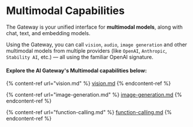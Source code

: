 # Multimodal Capabilities

The Gateway is your unified interface for **multimodal models**, along with  chat, text, and embedding models. 

Using the Gateway, you can call `vision`, `audio`, `image generation` and other multimodal models from multiple providers (like `OpenAI`, `Anthropic`, `Stability AI`, etc.) — all using the familiar OpenAI signature.

#### Explore the AI Gateway's Multimodal capabilities below:

{% content-ref url="vision.md" %}
[vision.md](vision.md)
{% endcontent-ref %}

{% content-ref url="image-generation.md" %}
[image-generation.md](image-generation.md)
{% endcontent-ref %}

{% content-ref url="function-calling.md" %}
[function-calling.md](function-calling.md)
{% endcontent-ref %}
